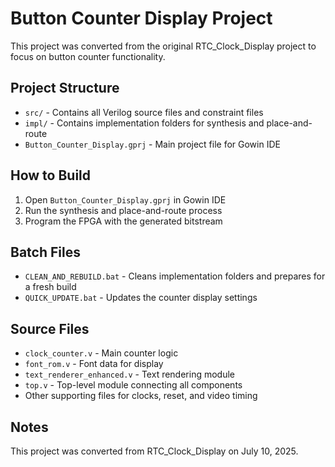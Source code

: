 # Button Counter Display Project

This project was converted from the original RTC_Clock_Display project to focus on button counter functionality.

## Project Structure

- `src/` - Contains all Verilog source files and constraint files
- `impl/` - Contains implementation folders for synthesis and place-and-route
- `Button_Counter_Display.gprj` - Main project file for Gowin IDE

## How to Build

1. Open `Button_Counter_Display.gprj` in Gowin IDE
2. Run the synthesis and place-and-route process
3. Program the FPGA with the generated bitstream

## Batch Files

- `CLEAN_AND_REBUILD.bat` - Cleans implementation folders and prepares for a fresh build
- `QUICK_UPDATE.bat` - Updates the counter display settings

## Source Files

- `clock_counter.v` - Main counter logic
- `font_rom.v` - Font data for display
- `text_renderer_enhanced.v` - Text rendering module
- `top.v` - Top-level module connecting all components
- Other supporting files for clocks, reset, and video timing

## Notes

This project was converted from RTC_Clock_Display on July 10, 2025.
